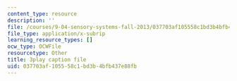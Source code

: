 ```yaml
---
content_type: resource
description: ''
file: /courses/9-04-sensory-systems-fall-2013/037703af105558c1bd3b4bfb437e88fb_ly5LmLte50.vtt
file_type: application/x-subrip
learning_resource_types: []
ocw_type: OCWFile
resourcetype: Other
title: 3play caption file
uid: 037703af-1055-58c1-bd3b-4bfb437e88fb
---
```

